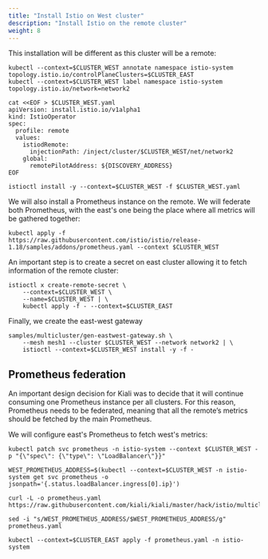 ```yaml
---
title: "Install Istio on West cluster"
description: "Install Istio on the remote cluster"
weight: 8
---
```


This installation will be different as this cluster will be a remote:

```
kubectl --context=$CLUSTER_WEST annotate namespace istio-system topology.istio.io/controlPlaneClusters=$CLUSTER_EAST
kubectl --context=$CLUSTER_WEST label namespace istio-system topology.istio.io/network=network2

cat <<EOF > $CLUSTER_WEST.yaml
apiVersion: install.istio.io/v1alpha1
kind: IstioOperator
spec:
  profile: remote
  values:
    istiodRemote:
      injectionPath: /inject/cluster/$CLUSTER_WEST/net/network2
    global:
      remotePilotAddress: ${DISCOVERY_ADDRESS}
EOF

istioctl install -y --context=$CLUSTER_WEST -f $CLUSTER_WEST.yaml
```

We will also install a Prometheus instance on the remote. We will federate both Prometheus, with the east's one being the place where all metrics will be gathered together:

```
kubectl apply -f https://raw.githubusercontent.com/istio/istio/release-1.18/samples/addons/prometheus.yaml --context $CLUSTER_WEST
```

An important step is to create a secret on east cluster allowing it to fetch information of the remote cluster:

```
istioctl x create-remote-secret \
    --context=$CLUSTER_WEST \
    --name=$CLUSTER_WEST | \
    kubectl apply -f - --context=$CLUSTER_EAST
```

Finally, we create the east-west gateway

```
samples/multicluster/gen-eastwest-gateway.sh \
    --mesh mesh1 --cluster $CLUSTER_WEST --network network2 | \
    istioctl --context=$CLUSTER_WEST install -y -f -

```

## Prometheus federation

An important design decision for Kiali was to decide that it will continue consuming one Prometheus instance per all clusters. For this reason, Prometheus needs to be federated, meaning that all the remote’s metrics should be fetched by the main Prometheus.

We will configure east's Prometheus to fetch west's metrics:

```
kubectl patch svc prometheus -n istio-system --context $CLUSTER_WEST -p "{\"spec\": {\"type\": \"LoadBalancer\"}}"

WEST_PROMETHEUS_ADDRESS=$(kubectl --context=$CLUSTER_WEST -n istio-system get svc prometheus -o jsonpath='{.status.loadBalancer.ingress[0].ip}')

curl -L -o prometheus.yaml https://raw.githubusercontent.com/kiali/kiali/master/hack/istio/multicluster/prometheus.yaml

sed -i "s/WEST_PROMETHEUS_ADDRESS/$WEST_PROMETHEUS_ADDRESS/g" prometheus.yaml

kubectl --context=$CLUSTER_EAST apply -f prometheus.yaml -n istio-system
```